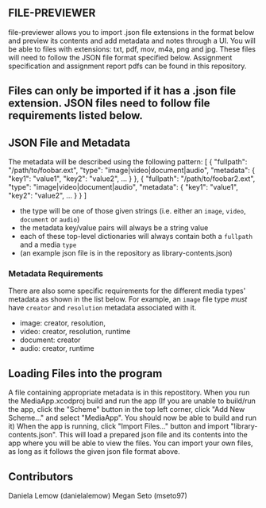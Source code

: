 ## FILE-PREVIEWER
file-previewer allows you to import .json file extensions in the format below and preview its contents and add metadata and notes through a UI. You will be able to files with extensions: txt, pdf, mov, m4a, png and jpg. These files will need to follow the JSON file format specified below. 
Assignment specification and assignment report pdfs can be found in this repository.

## Files can only be imported if it has a .json file extension. JSON files need to follow file requirements listed below. 
## JSON File and Metadata
The metadata will be described using the following pattern:
    [
      {
        "fullpath": "/path/to/foobar.ext",
        "type": "image|video|document|audio",
        "metadata": {
          "key1": "value1",
          "key2": "value2",
          …
        }
      },
      {
        "fullpath": "/path/to/foobar2.ext",
        "type": "image|video|document|audio",
        "metadata": {
          "key1": "value1",
          "key2": "value2",
          …
        }
      }
    ]

* the type will be one of those given strings (i.e. either an `image`, `video`, `document` or `audio`)
* the metadata key/value pairs will always be a string value
* each of these top-level dictionaries will always contain both a `fullpath` and a media `type`
* (an example json file is in the repository as library-contents.json)

### Metadata Requirements
There are also some specific requirements for the different media types' metadata as shown in the list below. For example, 
an `image` file type *must* have `creator` and `resolution` metadata associated with it.
* image: creator, resolution, 
* video: creator, resolution, runtime
* document: creator
* audio: creator, runtime

## Loading Files into the program
A file containing appropriate metadata is in this repostitory. When you run the MediaApp.xcodproj build and run the app (If you are unable to build/run the app, click the "Scheme" button in the top left corner, click "Add New Scheme..." and select "MediaApp". You should now be able to build and run it)  When the app is running, click "Import Files..." button and import "library-contents.json". This will load a prepared json file and its contents into the app where you will be able to view the files. You can import your own files, as long as it follows the given json file format above. 

## Contributors
Daniela Lemow (danielalemow)
Megan Seto (mseto97)
